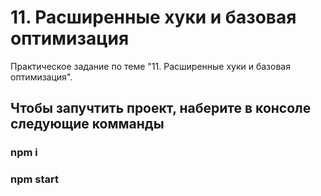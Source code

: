 # 11. Расширенные хуки и базовая оптимизация

Практическое задание по теме "11. Расширенные хуки и базовая оптимизация".

## Чтобы запучтить проект, наберите в консоле следующие комманды

### npm i

### npm start
